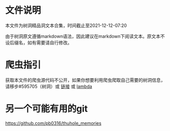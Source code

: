 # 文件说明

本文件为树洞精品洞文本合集，时间截止至2021-12-12-07:20

由于树洞原文遵循markdown语法，因此建议在markdown下阅读文本。原文本不设后缀名，如有需要请自行修改。

# 爬虫指引

获取本文件的爬虫源代码不公开，如果你想要利用爬虫爬取自己需要的树洞信息，请移步#595705（树洞）或 [链接](https://pastebin.com/rbNxqPDU) 或 [lambda](https://github.com/Btlmd/thuhole_crawler)

# 另一个可能有用的git

https://github.com/pb0316/thuhole_memories
